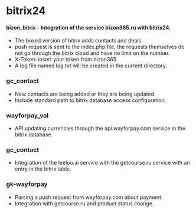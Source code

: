 # bitrix24
#### bizon_bitrix - Integration of the service bizon365.ru with bitrix24.
* The boxed version of bitrix adds contacts and deals.
* push request is sent to the index.php file, the requests themselves do not go through the bitrix cloud and have no limit on the number.
* X-Token: insert your token from bizon365.
* A log file named log.txt will be created in the current directory.

### gc_contact
* New contacts are being added or they are being updated.
* Include standard path to bitrix database access configuration.

###  wayforpay_val
* API updating currencies through the api.wayforpay.com service in the bitrix database.

### gc_contact
* Integration of the leeloo.ai service with the getcourse.ru service with an entry in the bitrix table.

### gk-wayforpay
* Parsing a push request from wayforpay.com about payment.
* Integration with getcourse.ru and product status change.
